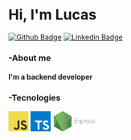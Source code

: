 <h1>Hi, I'm Lucas</h1>


[![Github Badge](https://img.shields.io/badge/-Github-000?style=flat-square&logo=Github&logoColor=white&link=https://github.com/LucasAraujoDeSa)](https://github.com/LucasAraujoDeSa)
[![Linkedin Badge](https://img.shields.io/badge/-LinkedIn-blue?style=flat-square&logo=Linkedin&logoColor=white&link=https://www.linkedin.com/in/lucas-araujo-769b881a4/)](https://www.linkedin.com/in/lucas-araujo-769b881a4/)


### -About me

<h4>I'm a backend developer</h4>

### -Tecnologies

<code><img height="40" src="https://raw.githubusercontent.com/github/explore/80688e429a7d4ef2fca1e82350fe8e3517d3494d/topics/javascript/javascript.png"></code>
<code><img height="40" src="https://raw.githubusercontent.com/github/explore/80688e429a7d4ef2fca1e82350fe8e3517d3494d/topics/typescript/typescript.png"></code>
<code><img height="40" src="https://raw.githubusercontent.com/github/explore/80688e429a7d4ef2fca1e82350fe8e3517d3494d/topics/nodejs/nodejs.png"></code>
<code><img height="40" src="https://raw.githubusercontent.com/github/explore/80688e429a7d4ef2fca1e82350fe8e3517d3494d/topics/express/express.png"></code>
